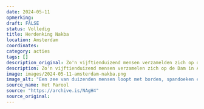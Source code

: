 ```yaml
---
date: 2024-05-11
opmerking: 
draft: FALSE
status: Volledig
title: Herdenking Nakba
location: Amsterdam
coordinates: 
category: acties
tags: []
description_original: Zo'n vijftienduizend mensen verzamelden zich op de Dam, waar toespraken werden gegeven. Daarna liep men in een lange optocht richting Museumplein. 
description: Zo'n vijftienduizend mensen verzamelen zich op de Dam in Amsterdam, waar toespraken werden gegeven. Daarna loopt men in een lange optocht richting het Museumplein. 
image: images/2024-05-11-amsterdam-nakba.png
image_alt: "Een zee van duizenden mensen loopt met borden, spandoeken en Palestijnse vlaggen door een straat, op een heldere, zonnige dag. Velen van hen dragen keffiyeh. De demonstranten zingen of scanderen. Op de borden staan boodschappen (vaak in het Engels) zoals: 'UvA verbreek je zionistische banden', 'Wij zijn vreedzaam wat zijn jullie'."
source_name: Het Parool
source: "https://archive.is/NAgH4"
source_original: 
---
```

